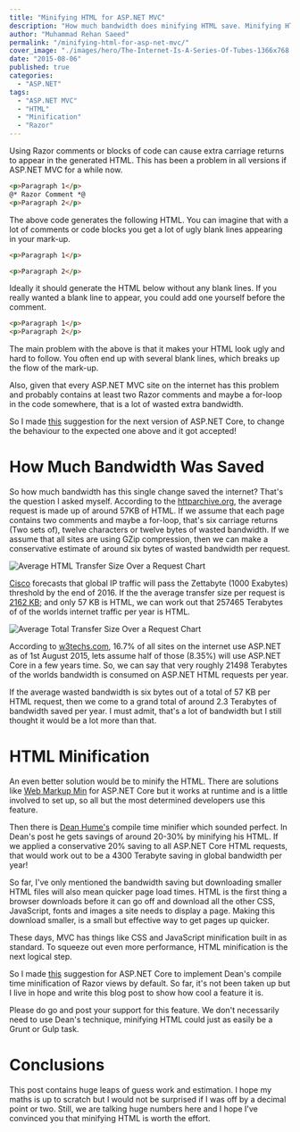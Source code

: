 ```yaml
---
title: "Minifying HTML for ASP.NET MVC"
description: "How much bandwidth does minifying HTML save. Minifying HTML in ASP.NET MVC 5 is hard work. Minifying HTML should be a built in feature of ASP.NET Core."
author: "Muhammad Rehan Saeed"
permalink: "/minifying-html-for-asp-net-mvc/"
cover_image: "./images/hero/The-Internet-Is-A-Series-Of-Tubes-1366x768.jpg"
date: "2015-08-06"
published: true
categories:
  - "ASP.NET"
tags:
  - "ASP.NET MVC"
  - "HTML"
  - "Minification"
  - "Razor"
---
```


Using Razor comments or blocks of code can cause extra carriage returns to appear in the generated HTML. This has been a problem in all versions if ASP.NET MVC for a while now.

```html
<p>Paragraph 1</p>
@* Razor Comment *@
<p>Paragraph 2</p>
```

The above code generates the following HTML. You can imagine that with a lot of comments or code blocks you get a lot of ugly blank lines appearing in your mark-up.

```html
<p>Paragraph 1</p>

<p>Paragraph 2</p>
```

Ideally it should generate the HTML below without any blank lines. If you really wanted a blank line to appear, you could add one yourself before the comment.

```html
<p>Paragraph 1</p>
<p>Paragraph 2</p>
```

The main problem with the above is that it makes your HTML look ugly and hard to follow. You often end up with several blank lines, which breaks up the flow of the mark-up.

Also, given that every ASP.NET MVC site on the internet has this problem and probably contains at least two Razor comments and maybe a for-loop in the code somewhere, that is a lot of wasted extra bandwidth.

So I made [this](https://github.com/aspnet/Razor/issues/428) suggestion for the next version of ASP.NET Core, to change the behaviour to the expected one above and it got accepted!

# How Much Bandwidth Was Saved

So how much bandwidth has this single change saved the internet? That's the question I asked myself. According to the [httparchive.org](http://httparchive.org/trends.php), the average request is made up of around 57KB of HTML. If we assume that each page contains two comments and maybe a for-loop, that's six carriage returns (Two sets of), twelve characters or twelve bytes of wasted bandwidth. If we assume that all sites are using GZip compression, then we can make a conservative estimate of around six bytes of wasted bandwidth per request.

![Average HTML Transfer Size Over a Request Chart](./images/Average-HTML-Transfer-Size-Over-a-Request-Chart.png)

[Cisco](http://www.cisco.com/c/en/us/solutions/collateral/service-provider/visual-networking-index-vni/VNI_Hyperconnectivity_WP.html) forecasts that global IP traffic will pass the Zettabyte (1000 Exabytes) threshold by the end of 2016. If the the average transfer size per request is [2162 KB](http://httparchive.org/trends.php#numurls); and only 57 KB is HTML, we can work out that 257465 Terabytes of of the worlds internet traffic per year is HTML.

![Average Total Transfer Size Over a Request Chart](./images/Average-Total-Transfer-Size-Over-a-Request-Chart.png)

According to [w3techs.com](http://w3techs.com/technologies/history_overview/programming_language), 16.7% of all sites on the internet use ASP.NET as of 1st August 2015, lets assume half of those (8.35%) will use ASP.NET Core in a few years time. So, we can say that very roughly 21498 Terabytes of the worlds bandwidth is consumed on ASP.NET HTML requests per year.

If the average wasted bandwidth is six bytes out of a total of 57 KB per HTML request, then we come to a grand total of around 2.3 Terabytes of bandwidth saved per year. I must admit, that's a lot of bandwidth but I still thought it would be a lot more than that.

# HTML Minification

An even better solution would be to minify the HTML. There are solutions like [Web Markup Min](http://webmarkupmin.codeplex.com/) for ASP.NET Core but it works at runtime and is a little involved to set up, so all but the most determined developers use this feature.

Then there is [Dean Hume's](http://www.deanhume.com/Home/BlogPost/a-simple-html-minifier-for-asp-net/2097) compile time minifier which sounded perfect. In Dean's post he gets savings of around 20-30% by minifying his HTML. If we applied a conservative 20% saving to all ASP.NET Core HTML requests, that would work out to be a 4300 Terabyte saving in global bandwidth per year!

So far, I've only mentioned the bandwidth saving but downloading smaller HTML files will also mean quicker page load times. HTML is the first thing a browser downloads before it can go off and download all the other CSS, JavaScript, fonts and images a site needs to display a page. Making this download smaller, is a small but effective way to get pages up quicker.

These days, MVC has things like CSS and JavaScript minification built in as standard. To squeeze out even more performance, HTML minification is the next logical step.

So I made [this](https://github.com/aspnet/Razor/issues/423) suggestion for ASP.NET Core to implement Dean's compile time minification of Razor views by default. So far, it's not been taken up but I live in hope and write this blog post to show how cool a feature it is.

Please do go and post your support for this feature. We don't necessarily need to use Dean's technique, minifying HTML could just as easily be a Grunt or Gulp task.

# Conclusions

This post contains huge leaps of guess work and estimation. I hope my maths is up to scratch but I would not be surprised if I was off by a decimal point or two. Still, we are talking huge numbers here and I hope I've convinced you that minifying HTML is worth the effort.
